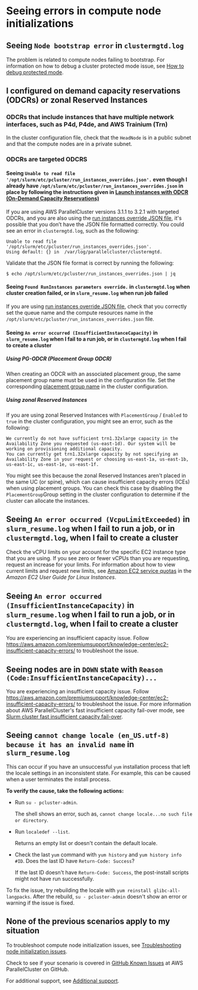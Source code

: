 # Seeing errors in compute node initializations<a name="troubleshooting-fc-v3-compute-node-initialization-v3"></a>

## Seeing `Node bootstrap error` in `clustermgtd.log`<a name="compute-node-initialization-bootstrap-error-v3"></a>

The problem is related to compute nodes failing to bootstrap\. For information on how to debug a cluster protected mode issue, see [How to debug protected mode](slurm-protected-mode-v3.md#slurm-protected-mode-debug-v3)\.

## I configured on demand capacity reservations \(ODCRs\) or zonal Reserved Instances<a name="compute-node-initialization-odcr-v3"></a>

### ODCRs that include instances that have multiple network interfaces, such as P4d, P4de, and AWS Trainium \(Trn\)<a name="compute-node-initialization-odcr-multi-ni-v3"></a>

In the cluster configuration file, check that the `HeadNode` is in a public subnet and that the compute nodes are in a private subnet\.

### ODCRs are targeted ODCRS<a name="compute-node-initialization-odcr-targeted-v3"></a>

#### Seeing `Unable to read file '/opt/slurm/etc/pcluster/run_instances_overrides.json'.` even though I already have `/opt/slurm/etc/pcluster/run_instances_overrides.json` in place by following the instructions given in [Launch instances with ODCR \(On\-Demand Capacity Reservations\)](launch-instances-odcr-v3.md)<a name="compute-node-initialization-odcr-targeted-noread-v3"></a>

If you are using AWS ParallelCluster versions 3\.1\.1 to 3\.2\.1 with targeted ODCRs, and you are also using the [run instances override JSON file](launch-instances-odcr-v3.md), it's possible that you don’t have the JSON file formatted correctly\. You could see an error in `clustermgtd.log`, such as the following:

```
Unable to read file '/opt/slurm/etc/pcluster/run_instances_overrides.json'. 
Using default: {} in  /var/log/parallelcluster/clustermgtd.
```

Validate that the JSON file format is correct by running the following:

```
$ echo /opt/slurm/etc/pcluster/run_instances_overrides.json | jq
```

#### Seeing `Found RunInstances parameters override.` in `clustermgtd.log` when cluster creation failed, or in `slurm_resume.log` when run job failed<a name="compute-node-initialization-odcr-targeted-override-v3"></a>

If you are using [run instances override JSON file](launch-instances-odcr-v3.md), check that you correctly set the queue name and the compute resources name in the `/opt/slurm/etc/pcluster/run_instances_overrides.json` file\.

#### Seeing `An error occurred (InsufficientInstanceCapacity)` in `slurm_resume.log` when I fail to a run job, or in `clustermgtd.log` when I fail to create a cluster<a name="compute-node-initialization-odcr-ii-capacity-v3"></a>

##### Using PG\-ODCR \(Placement Group ODCR\)<a name="compute-node-initialization-odcr-ii-pg-capacity-v3"></a>

When creating an ODCR with an associated placement group, the same placement group name must be used in the configuration file\. Set the corresponding [placement group name](Scheduling-v3.md#yaml-Scheduling-SlurmQueues-Networking-PlacementGroup) in the cluster configuration\.

##### Using zonal Reserved Instances<a name="compute-node-initialization-odcr-ii-zonal-capacity-v3"></a>

If you are using zonal Reserved Instances with `PlacementGroup` / `Enabled` to `true` in the cluster configuration, you might see an error, such as the following:

```
We currently do not have sufficient trn1.32xlarge capacity in the Availability Zone you requested (us-east-1d). Our system will be working on provisioning additional capacity. 
You can currently get trn1.32xlarge capacity by not specifying an Availability Zone in your request or choosing us-east-1a, us-east-1b, us-east-1c, us-east-1e, us-east-1f.
```

You might see this because the zonal Reserved Instances aren't placed in the same UC \(or spine\), which can cause insufficient capacity errors \(ICEs\) when using placement groups\. You can check this case by disabling the `PlacementGroup`Group setting in the cluster configuration to determine if the cluster can allocate the instances\.

## Seeing `An error occurred (VcpuLimitExceeded)` in `slurm_resume.log` when I fail to run a job, or in `clustermgtd.log`, when I fail to create a cluster<a name="compute-node-initialization-vpc-limit-v3"></a>

Check the vCPU limits on your account for the specific EC2 instance type that you are using\. If you see zero or fewer vCPUs than you are requesting, request an increase for your limits\. For information about how to view current limits and request new limits, see [Amazon EC2 service quotas](https://docs.aws.amazon.com/AWSEC2/latest/UserGuide/ec2-resource-limits.html) in the *Amazon EC2 User Guide for Linux Instances*\.

## Seeing `An error occurred (InsufficientInstanceCapacity)` in `slurm_resume.log` when I fail to run a job, or in `clustermgtd.log`, when I fail to create a cluster<a name="compute-node-initialization-ice-failure-v3"></a>

You are experiencing an insufficient capacity issue\. Follow [https://aws\.amazon\.com/premiumsupport/knowledge\-center/ec2\-insufficient\-capacity\-errors/](https://aws.amazon.com/premiumsupport/knowledge-center/ec2-insufficient-capacity-errors/) to troubleshoot the issue\.

## Seeing nodes are in `DOWN` state with `Reason (Code:InsufficientInstanceCapacity)...`<a name="compute-node-initialization-down-nodes-v3"></a>

You are experiencing an insufficient capacity issue\. Follow [https://aws\.amazon\.com/premiumsupport/knowledge\-center/ec2\-insufficient\-capacity\-errors/](https://aws.amazon.com/premiumsupport/knowledge-center/ec2-insufficient-capacity-errors/) to troubleshoot the issue\. For more information about AWS ParallelCluster's fast insufficient capacity fail\-over mode, see [Slurm cluster fast insufficient capacity fail\-over](slurm-short-capacity-fail-mode-v3.md)\.

## Seeing `cannot change locale (en_US.utf-8) because it has an invalid name` in `slurm_resume.log`<a name="compute-node-initialization-locale-v3"></a>

This can occur if you have an unsuccessful `yum` installation process that left the locale settings in an inconsistent state\. For example, this can be caused when a user terminates the install process\.

**To verify the cause, take the following actions:**
+ Run `su - pcluster-admin`\.

  The shell shows an error, such as, `cannot change locale...no such file or directory`\.
+ Run `localedef --list`\.

  Returns an empty list or doesn't contain the default locale\.
+ Check the last `yum` command with `yum history` and `yum history info #ID`\. Does the last ID have `Return-Code: Success`?

  If the last ID doesn't have `Return-Code: Success`, the post\-install scripts might not have run successfully\.

To fix the issue, try rebuilding the locale with `yum reinstall glibc-all-langpacks`\. After the rebuild, `su - pcluster-admin` doesn't show an error or warning if the issue is fixed\.

## None of the previous scenarios apply to my situation<a name="compute-node-initialization-not-found-v3"></a>

To troubleshoot compute node initialization issues, see [Troubleshooting node initialization issues](troubleshooting-v3-scaling-issues.md#troubleshooting-v3-node-init)\.

Check to see if your scenario is covered in [GitHub Known Issues](https://github.com/aws/aws-parallelcluster/wiki) at AWS ParallelCluster on GitHub\.

For additional support, see [Additional support](troubleshooting-v3-additional-support.md)\.